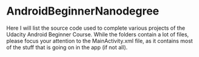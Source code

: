 # AndroidBeginnerNanodegree

Here I will list the source code used to complete various projects of the Udacity Android Beginner Course.
While the folders contain a lot of files, please focus your attention to the MainActivity.xml file, as it contains most of the stuff that is going on in the app (if not all).
